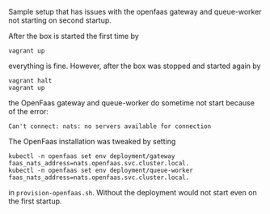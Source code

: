 Sample setup that has issues with the openfaas gateway and queue-worker not starting on second startup.

After the box is started the first time by

```
vagrant up
```

everything is fine. However, after the box was stopped and started again by

```
vagrant halt
vagrant up
```

the OpenFaas gateway and queue-worker do sometime not start because of the error:

```
Can't connect: nats: no servers available for connection
```

The OpenFaas installation was tweaked by setting

```
kubectl -n openfaas set env deployment/gateway faas_nats_address=nats.openfaas.svc.cluster.local.
kubectl -n openfaas set env deployment/queue-worker faas_nats_address=nats.openfaas.svc.cluster.local.
```

in `provision-openfaas.sh`. Without the deployment would not start even on the first startup.

